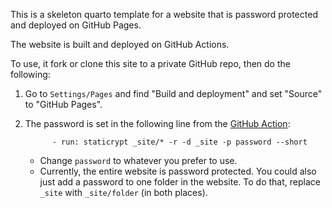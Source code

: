 This is a skeleton quarto template for a website that is password protected and deployed on GitHub Pages.

The website is built and deployed on GitHub Actions.

To use, it fork or clone this site to a private GitHub repo, then do the following:

1. Go to `Settings/Pages` and find "Build and deployment" and set "Source" to "GitHub Pages".
2. The password is set in the following line from the [GitHub Action](.github/workflows/quarto-gh-pages-html.yml):

   ```
         - run: staticrypt _site/* -r -d _site -p password --short
   ```

   * Change `password` to whatever you prefer to use.
   * Currently, the entire website is password protected. You could also just add a password to one folder in the website. To do that, replace `_site` with `_site/folder` (in both places).

